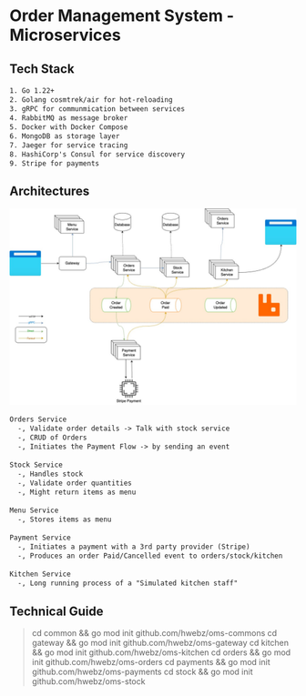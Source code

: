 # Order Management System - Microservices

## Tech Stack
```
1. Go 1.22+
2. Golang cosmtrek/air for hot-reloading
3. gRPC for communmication between services
4. RabbitMQ as message broker
5. Docker with Docker Compose
6. MongoDB as storage layer
7. Jaeger for service tracing
8. HashiCorp's Consul for service discovery
9. Stripe for payments
```

## Architectures
<img src="./screenshots/oms.jpg" alt="OMS" />

```
Orders Service
  -, Validate order details -> Talk with stock service
  -, CRUD of Orders
  -, Initiates the Payment Flow -> by sending an event

Stock Service
  -, Handles stock
  -, Validate order quantities
  -, Might return items as menu

Menu Service
  -, Stores items as menu

Payment Service
  -, Initiates a payment with a 3rd party provider (Stripe)
  -, Produces an order Paid/Cancelled event to orders/stock/kitchen

Kitchen Service
  -, Long running process of a "Simulated kitchen staff"
```

## Technical Guide
> cd common && go mod init github.com/hwebz/oms-commons
> cd gateway && go mod init github.com/hwebz/oms-gateway
> cd kitchen && go mod init github.com/hwebz/oms-kitchen
> cd orders && go mod init github.com/hwebz/oms-orders
> cd payments && go mod init github.com/hwebz/oms-payments
> cd stock && go mod init github.com/hwebz/oms-stock